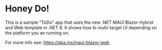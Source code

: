 # Honey Do!
This is a sample "ToDo" app that uses the new .NET MAUI Blazor Hybrid and Web template in .NET 9. It shows how to multi-target UI depending on the platform you ae running on. 

For more info see: https://aka.ms/maui-blazor-web
